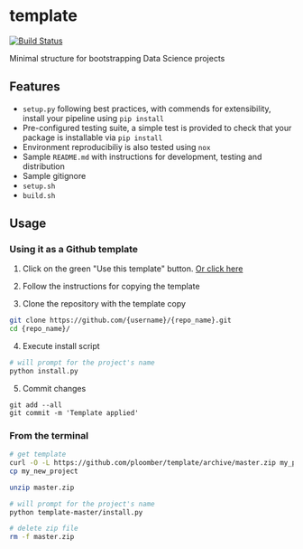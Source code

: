 # template

[![Build Status](https://travis-ci.org/ploomber/template.svg?branch=master)](https://travis-ci.org/ploomber/template)

Minimal structure for bootstrapping Data Science projects

## Features

* `setup.py` following best practices, with commends for extensibility, install your pipeline using `pip install`
* Pre-configured testing suite, a simple test is provided to check that your package is installable via `pip install`
* Environment reproducibiliy is also tested using `nox`
* Sample `README.md` with instructions for development, testing and distribution
* Sample gitignore
* `setup.sh`
* `build.sh`

## Usage

### Using it as a Github template

1) Click on the green "Use this template" button. [Or click here](https://github.com/ploomber/template/generate)

2) Follow the instructions for copying the template

3) Clone the repository with the template copy

```sh
git clone https://github.com/{username}/{repo_name}.git
cd {repo_name}/
```

4) Execute install script

```sh
# will prompt for the project's name
python install.py
```

5) Commit changes

```
git add --all
git commit -m 'Template applied'
```

### From the terminal

```bash
# get template
curl -O -L https://github.com/ploomber/template/archive/master.zip my_project/
cp my_new_project

unzip master.zip

# will prompt for the project's name
python template-master/install.py

# delete zip file
rm -f master.zip
```
